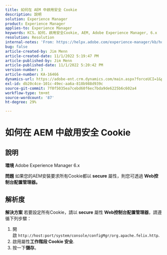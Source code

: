 ```yaml
---
title: 如何在 AEM 中啟用安全 Cookie
description: 說明
solution: Experience Manager
product: Experience Manager
applies-to: Experience Manager
keywords: KCS，如何，啟用安全Cookie, AEM, Adobe Experience Manager, 6.x
resolution: Resolution
internal-notes: 'From: https://helpx.adobe.com/experience-manager/kb/how-to-enable-secure-cookies-in-AEM.html'
bug: false
article-created-by: Jim Menn
article-created-date: 11/1/2022 5:19:47 PM
article-published-by: Jim Menn
article-published-date: 11/1/2022 5:20:42 PM
version-number: 3
article-number: KA-16466
dynamics-url: https://adobe-ent.crm.dynamics.com/main.aspx?forceUCI=1&pagetype=entityrecord&etn=knowledgearticle&id=9e57415c-095a-ed11-9561-6045bd006a22
exl-id: db20c4ce-101c-49ec-aa6a-818b988d939c
source-git-commit: 7f0f5035ea7cebd60f6ec7bda9de6225b6c602a4
workflow-type: tm+mt
source-wordcount: '87'
ht-degree: 29%

---
```


# 如何在 AEM 中啟用安全 Cookie

## 說明


<b>環境</b>
Adobe Experience Manager 6.x

<b>問題</b>
如果您的AEM安裝要求所有Cookie都以 <b>secure</b> 屬性，則您可透過 <b>Web控制台配置管理器。</b>


## 解析度


<b>解決方案</b>
若要設定所有Cookie，請以 <b>secure</b> 屬性 <b>Web控制台配置管理器</b>，請遵循下列步驟：

1. 開啟 `http://host:port/system/console/configMgr/org.apache.felix.http`.
2. 啟用屬性<b>工作階段 Cookie 安全</b>.
3. 按一下<b>儲存</b>。
